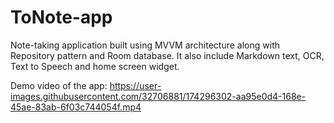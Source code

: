 # ToNote-app
Note-taking application built using MVVM architecture along with Repository pattern and Room database. It also include Markdown text, OCR, Text to Speech and home screen widget.

Demo video of the app:
https://user-images.githubusercontent.com/32706881/174296302-aa95e0d4-168e-45ae-83ab-6f03c744054f.mp4

